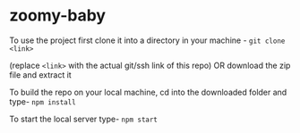 # zoomy-baby

To use the project first clone it into a directory in your machine -
`git clone <link>`

(replace `<link>` with the actual git/ssh link of this repo) OR download the zip file and extract it

To build the repo on your local machine, cd into the downloaded folder and type-
`npm install`

To start the local server type-
`npm start`

